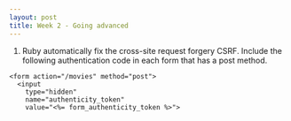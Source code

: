 ```yaml
---
layout: post
title: Week 2 - Going advanced
---
```


1. Ruby automatically fix the cross-site request forgery CSRF. Include the following authentication code in each form that has a post method.

```erb
<form action="/movies" method="post">
  <input
    type="hidden"
    name="authenticity_token"
    value="<%= form_authenticity_token %>">
```
